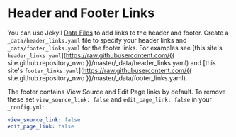 Header and Footer Links
=======================

You can use Jekyll [Data Files](https://jekyllrb.com/docs/datafiles/) to add
links to the header and footer.
Create a `_data/header_links.yaml` file to specify your header links and `_data/footer_links.yaml` for the footer links.
For examples see
[this site's `header_links.yaml`](https://raw.githubusercontent.com/{{ site.github.repository_nwo }}/master/_data/header_links.yaml)
and [this site's `footer_links.yaml`](https://raw.githubusercontent.com/{{ site.github.repository_nwo }}/master/_data/footer_links.yaml).

The footer contains View Source and Edit Page links by default. To remove these
set `view_source_link: false` and `edit_page_link: false` in your `_config.yml`:

```yaml
view_source_link: false
edit_page_link: false
```
